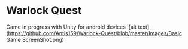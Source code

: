 # Warlock Quest
 Game in progress with Unity for android devices
 ![alt text](https://github.com/Antis159/Warlock-Quest/blob/master/Images/Basic Game ScreenShot.png) 
 
